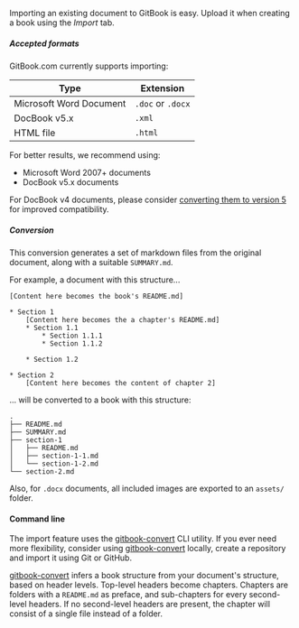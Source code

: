 <!-- TODO simplify ? The article is already laid out so the important info comes first -->

Importing an existing document to GitBook is easy. Upload it when creating a book using the _Import_ tab.

##### Accepted formats

GitBook.com currently supports importing:

| Type                      | Extension         |
| --------------------------| ----------------- |
| Microsoft Word Document   | `.doc` or `.docx` |
| DocBook v5.x              | `.xml`            |
| HTML file                 | `.html`           |

For better results, we recommend using:
* Microsoft Word 2007+ documents
* DocBook v5.x documents

For DocBook v4 documents, please consider [converting them to version 5](http://doccookbook.sourceforge.net/html/en/dbc.structure.db4-to-db5.html) for improved compatibility.

##### Conversion

This conversion generates a set of markdown files from the original document, along with a suitable `SUMMARY.md`.

For example, a document with this structure...

    [Content here becomes the book's README.md]

    * Section 1
        [Content here becomes the a chapter's README.md]
        * Section 1.1
            * Section 1.1.1
            * Section 1.1.2

        * Section 1.2

    * Section 2
        [Content here becomes the content of chapter 2]

... will be converted to a book with this structure:

    .
    ├── README.md
    ├── SUMMARY.md
    ├── section-1
    │   ├── README.md
    │   ├── section-1-1.md
    │   └── section-1-2.md
    └── section-2.md


Also, for `.docx` documents, all included images are exported to an `assets/` folder.

#### Command line

The import feature uses the [gitbook-convert](https://github.com/GitbookIO/gitbook-convert) CLI utility. If you ever need more flexibility, consider using [gitbook-convert](https://github.com/GitbookIO/gitbook-convert) locally, create a repository and import it using Git or GitHub.

[gitbook-convert](https://github.com/GitbookIO/gitbook-convert) infers a book structure from your document's structure, based on header levels. Top-level headers become chapters. Chapters are folders with a `README.md` as preface, and sub-chapters for every second-level headers. If no second-level headers are present, the chapter will consist of a single file instead of a folder.
